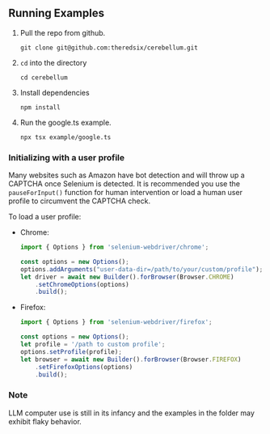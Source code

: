 ## Running Examples

1. Pull the repo from github.

    ```git clone git@github.com:theredsix/cerebellum.git```

2. `cd` into the directory

    ```cd cerebellum```

3. Install dependencies

    ```npm install```

4. Run the google.ts example.

    ```npx tsx example/google.ts```

### Initializing with a user profile

Many websites such as Amazon have bot detection and will throw up a CAPTCHA once Selenium is detected. It is recommended you use the `pauseForInput()` function for human intervention or load a human user profile to circumvent the CAPTCHA check.

To load a user profile:

* Chrome:
    ```typescript
    import { Options } from 'selenium-webdriver/chrome';

    const options = new Options();
    options.addArguments("user-data-dir=/path/to/your/custom/profile");
    let driver = await new Builder().forBrowser(Browser.CHROME)
        .setChromeOptions(options)
        .build();

    ```

* Firefox:
    ```typescript
    import { Options } from 'selenium-webdriver/firefox';

    const options = new Options();
    let profile = '/path to custom profile';
    options.setProfile(profile);
    let browser = await new Builder().forBrowser(Browser.FIREFOX)
        .setFirefoxOptions(options)
        .build();
    ```    

### Note

LLM computer use is still in its infancy and the examples in the folder may exhibit flaky behavior.